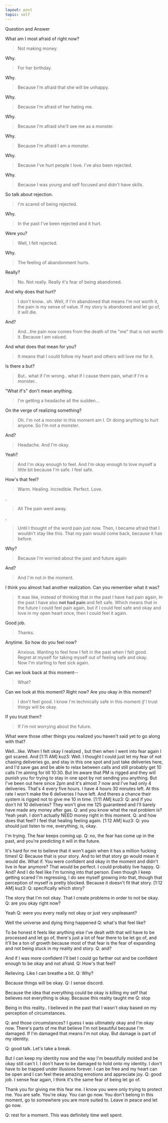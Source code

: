 ```yaml
---
layout: post
topic: self
---
```


Question and Answer

What am I most afraid of right now?
> Not making money.

Why.

>For her birthday.

Why.

> Because I'm afraid that she will be unhappy.

Why.

> Because I'm afraid of her hating me.

Why.

> Because I'm afraid she'll see me as a monster.

Why.

> Because I'm afraid I am a monster.

Why.

> Because I've hurt people I love. I've also been rejected.

Why.

> Because I was young and self focused and didn't have skills.

So talk about rejection.

> I'm scared of being rejected.

Why.

> In the past I've been rejected and it hurt.

Were you?

> Well, I felt rejected.

Why.

> The feeling of abandonment hurts.

Really?

> No. Not really. Really it's fear of being abandoned.

And why does that hurt?

> I don't know.. oh. Well, if I'm abandoned that means I'm not worth it, the pain is my sense of value. If my story is abandoned and let go of, it will die.

And?

>And...the pain now comes from the death of the "me" that is not worth it. Because I am valued.

And what does that mean for you?

> It means that I could follow my heart and others will love me for it.

Is there a but?

> But.. what if I'm wrong.. what if I cause them pain, what if I'm a monster..

"What if's" don't mean anything.

>I'm getting a headache all the sudden...

On the verge of realizing something?

> Oh. I'm not a monster in this moment am I. Or doing anything to hurt anyone. So I'm not a monster.

And?

> Headache. And I'm okay.

Yeah?

> And I'm okay enough to feel. And I'm okay enough to love myself a little bit because I'm safe. I feel safe.

How's that feel?

> Warm. Healing. Incredible. Perfect. Love.

.

> All The pain went away.

.

> Until I thought of the word pain just now. Then, I became afraid that I wouldn't stay like this. That my pain would come back, because it has before.

Why?

> Because I'm worried about the past and future again

And?

> And I'm not in the moment.

I think you almost had another realization. Can you remember what it was?

> It was like, instead of thinking that in the past I have had pain again,
In the past I have also **not had pain** and felt safe. Which means that in the future I could feel pain again, but if I could feel safe and okay and love in my open heart once, then I could feel it again.

Good job.

>Thanks.

Anytime. So how do you feel now?

> Anxious. Wanting to feel how I felt in the past when I felt good.<br>
> Regret at myself for taking myself out of feeling safe and okay.<br>
> Now I'm starting to feel sick again.

Can we look back at this moment--

> What?

Can we look at this moment? Right now? Are you okay in this moment?

> I don't feel good. I know I'm technically safe in this moment _if_ I trust things will be okay.

If you trust them?

> If I'm not worrying about the future.

What were those other things you realized you haven't said yet to go along with that?

Well...like. When I felt okay I realized , but then when I went into fear again I  got scared.
And
[1:11 AM] kuz3: Well. I thought I could just let my fear of not chasing deliveries go, and stay in this one spot and just take deliveries here, and I'd save gas and be able to relax between calls and still probably get 10 calls I'm aiming for till 10:30.
But Im aware that PM is rigged and they will punish you for trying to stay in one spot by not sending you anything.
But I've been out here since 2pm and it's almost 7 now and I've had only 4 deliveries. That's 4 every five hours. I have 4 hours 30 minutes left. At this rate I won't make the 6 deliveries I have left.
And theres a chance their system is rigged not to give me 10 in time.
[1:11 AM] kuz3: Q: and if you don't hit 10 deliveries?
They won't give me 125 guaranteed and I'll barely have made any money after gas.
Q: and you know what the real problem is?
Yeah yeah. I don't actually NEED money right in this moment.
Q: and how does that feel?
I feel that healing feeling again.
[1:12 AM] kuz3: Q: you should just listen to me, everything, is, okay.

I'm trying. The fear keeps coming up.
Q: no, the fear has come up in the past, and you're predicting it will in the future.

It's hard for me to believe that it won't again when it has a million fucking times!
Q: Because that is your story. And to let that story go would mean it would die. What if. You were confident and okay in the moment and didn't live in fear anymore?
That would be perfect. I could probably live happy.
Q: And?
And I do feel like I'm turning into that person. Even though I keep getting scared I'm regressing, I do see myself growing into that, though that perception of myself is pretty blocked. Because it doesn't fit that story.
[1:12 AM] kuz3: Q: specifically which story?

The story that I'm not okay. That I create problems in order to not be okay.
Q: are you okay right now?

Yeah
Q: were you every really not okay or just very unpleasant?

Well the universe and dying thing happened
Q: what's that feel like?

To be honest it feels like anything else I've dealt with that will have to be processed and let go of, there's just a lot of fear there to be let go of, and it'll be a ton of growth because most of that fear is the fear of expanding and not being stuck in my reality and story.
Q: and?

And if I was more confident I'll bet I could go farther out and be confident enough to be okay and not afraid.
Q: How's that feel?

Relieving. Like I can breathe a bit.
Q: Why?

Because things will be okay.
Q: I sense discord.

Because the idea that everything could be okay is killing my self that believes not everything is okay. Because this reality taught me
Q: stop

Being in this reality.. I believed in the past that I wasn't okay based on my perception of circumstances.

Q: and those circumstances?
I guess I was ultimately okay and I'm okay now.
There's parts of me that believe I'm not beautiful because I'm damaged. If I'm damaged that means I'm not okay. But damage is part of my identity.

Q: good talk. Let's take a break.

But I can keep my identity now and the way I'm beautifully molded and be okay still can't I.
I don't have to be damaged to hold onto my identity. I don't have to be trapped under illusions forever. I can be free and my heart can be open and I can feel these amazing emotions and appreciate joy.
Q: good job. I sense fear again, I think it's the same fear of being let go of.

Thank you for giving me this fear me. I know you were only trying to protect me. You are safe. You're okay. You can go now. You don't belong in this moment, go to somewhere you are more suited to. Leave in peace and let go now.

Q: rest for a moment. This was definitely time well spent.

